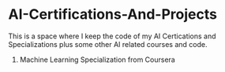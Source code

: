 # AI-Certifications-And-Projects

This is a space where I keep the code of my AI Certications and Specializations plus some other AI related courses and code.

1. Machine Learning Specialization from Coursera
